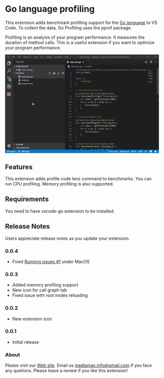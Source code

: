 # Go language profiling

This extension adds benchmark profiling support for the [Go language](https://golang.org/) to VS Code.
To collect the data, Go Profiling uses the pprof package.

Profiling is an analysis of your program performance. It measures the duration of method calls. This is a useful extension if you want to optimize your program performance.


![Golang Profiling](https://raw.githubusercontent.com/MaxM65dia/vscode-go-prof/master/media/preview.gif)

## Features

This extension adds profile code lens command to benchmarks.
You can run CPU profiling.
Memory profiling is also supported.

## Requirements

You need to have vscode-go extension to be installed.

## Release Notes

Users appreciate release notes as you update your extension.

### 0.0.4

- Fixed [Running issues #1](https://github.com/MaxM65dia/vscode-go-prof/issues/1) under MacOS

### 0.0.3

- Added memory profiling support
- New icon for call graph tab
- Fixed issue with root nodes reloading

### 0.0.2

- New extension icon

### 0.0.1

- Initial release

### About

Please visit our [Web site](https://maxmapps.com/about/). Email us [mediamax.info@gmail.com](https://mediamax.info@gmail.com) if you face any quetions. Please leave a review if you like this extension!